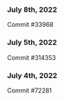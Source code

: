 ### July 8th, 2022

Commit #33968

### July 5th, 2022

Commit #314353


### July 4th, 2022

Commit #72281
